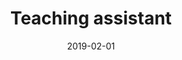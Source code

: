 ---
title: Teaching assistant
summary: TA for ECE210 - Circuits for non majors
date: 2019-02-01
type: docs
math: false
tags:
  - ECE210

---